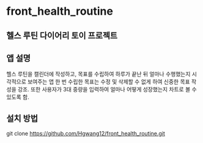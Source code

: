 # front_health_routine

## 헬스 루틴 다이어리 토이 프로젝트

## 앱 설명

헬스 루틴을 캘린더에 작성하고, 목표를 수립하여 하루가 끝난 뒤 얼마나 수행했는지 시각적으로 보여주는 앱
한 번 수립한 목표는 수정 및 삭제할 수 없게 하여 신중한 목표 작성을 강조.
또한 사용자가 3대 중량을 입력하여 얼마나 어떻게 성장했는지 차트로 볼 수 있도록 함.

## 설치 방법

git clone https://github.com/Hgwang12/front_health_routine.git
